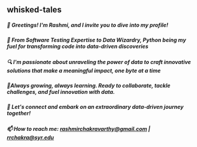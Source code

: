 ## whisked-tales


##### 👋 Greetings! I'm Rashmi, and I invite you to dive into my profile!
##### 🚀 From Software Testing Expertise to Data Wizardry, Python being my fuel for transforming code into data-driven discoveries
##### 🔍 I'm passionate about unraveling the power of data to craft innovative solutions that make a meaningful impact, one byte at a time
##### 🌱Always growing, always learning. Ready to collaborate, tackle challenges, and fuel innovation with data.
##### 💬 Let's connect and embark on an extraordinary data-driven journey together!
##### 📫 How to reach me: rashmirchakravarthy@gmail.com | rrchakra@syr.edu


<!--
**Rash001/Rash001** is a ✨ _special_ ✨ repository because its `README.md` (this file) appears on your GitHub profile.

Here are some ideas to get you started:

- 🔭 I’m currently working on ...
- 🌱 I’m currently learning ...
- 👯 I’m looking to collaborate on ...
- 🤔 I’m looking for help with ...
- 💬 Ask me about ...
- 📫 How to reach me: ...
- 😄 Pronouns: ...
- ⚡ Fun fact: ...
-->

